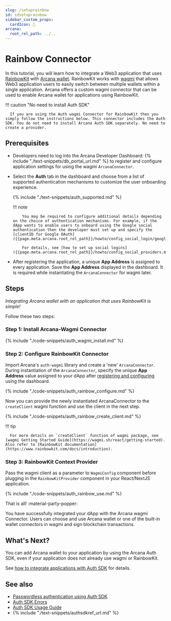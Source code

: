 ```yaml
---
slug: /setuprainbow
id: idsetuprainbow
sidebar_custom_props:
  cardIcon: 🔐 
arcana:
  root_rel_path: ../..
---
```


# Rainbow Connector

In this tutorial, you will learn how to integrate a Web3 application that uses [RainbowKit](https://www.rainbowkit.com/) with [Arcana wallet]({{page.meta.arcana.root_rel_path}}/concepts/anwallet/index.md). RainbowKit works with [wagmi](https://wagmi.sh/) that allows Web3 application users to easily switch between multiple wallets within a single application. Arcana offers a custom wagmi connector that can be used to enable Arcana wallet for applications using RainbowKit.

!!! caution "No need to install Auth SDK"

      If you are using the Auth wagmi Connector for RainbowKit then you simply follow the instructions below. This connector includes the Auth SDK. You do not need to install Arcana Auth SDK separately. No need to create a provider.

## Prerequisites

* Developers need to log into the Arcana Developer Dashboard: {% include "./text-snippets/db_portal_url.md" %} to register and configure application settings for using the wagmi `ArcanaConnector`.

* Select the **Auth** tab in the dashboard and choose from a list of supported authentication mechanisms to customize the user onboarding experience. 

    {% include "./text-snippets/auth_supported.md" %}

    !!! note

          You may be required to configure additional details depending on the choice of authentication mechanisms. For example, if the dApp wants to enable users to onboard using the Google social authentication then the developer must set up and specify the [clientID for Google OAuth]({{page.meta.arcana.root_rel_path}}/howto/config_social_login/google_oauth.md).

          For details, see [how to set up social logins]({{page.meta.arcana.root_rel_path}}/howto/config_social_providers.md).

* After registering the application, a unique **App Address** is assigned to every application. Save the **App Address** displayed in the dashboard. It is required while instantiating the `ArcanaConnector` for wagmi later.

## Steps

*Integrating Arcana wallet with an application that uses RainbowKit is simple!*

Follow these two steps:

### Step 1: Install Arcana-Wagmi Connector

{% include "./code-snippets/auth_wagmi_install.md" %}

### Step 2: Configure RainbowKit Connector 

Import Arcana's `auth-wagmi` library and create a 'new' `ArcanaConnector`. During instantiation of the `ArcanaConnector`, specify the unique **App Address** value assigned to your dApp after [registering and configuring]({{page.meta.arcana.root_rel_path}}/howto/config_dapp.md) using the dashboard. 

{% include "./code-snippets/auth_rainbow_configure.md" %}

Now you can provide the newly instantiated ArcanaConnector to the `createClient` wagmi function and use the client in the next step.

{% include "./code-snippets/auth_rainbow_create_client.md" %}

!!! tip

      For more details on `createClient` function of wagmi package, see [wagmi Getting Started Guide](https://wagmi.sh/react/getting-started). Also refer to [RainbowKit documentation](https://www.rainbowkit.com/docs/introduction).

### Step 3: RainbowKit Context Provider

Pass the wagmi client as a parameter to `WagmiConfig` component before plugging in the `RainbowKitProvider` component in your React/NextJS application.

{% include "./code-snippets/auth_rainbow_use.md" %}

That is all! :material-party-popper:

You have successfully integrated your dApp with the Arcana wagmi Connector. Users can choose and use Arcana wallet or one of the built-in wallet connectors in wagmi and sign blockchain transactions.

## What's Next?

You can add Arcana wallet to your application by using the Arcana Auth SDK, even if your application does not already use wagmi or RainbowKit.

See [how to integrate applications with Auth SDK]({{page.meta.arcana.root_rel_path}}/howto/integrate_auth/index.md) for details.

## See also

* [Passwordless authentication using Auth SDK]({{page.meta.arcana.root_rel_path}}/howto/onboard_users/wallet_pwdless_login.md)
* [Auth SDK Errors]({{page.meta.arcana.root_rel_path}}/walletsdk/wallet_err.md)
* [Auth SDK Usage Guide]({{page.meta.arcana.root_rel_path}}/walletsdk/wallet_usage.md)
* {% include "./text-snippets/authsdkref_url.md" %}

